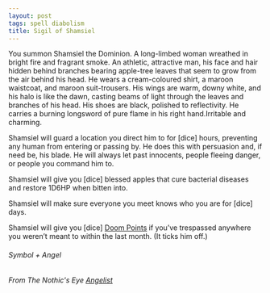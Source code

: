 ```yaml
---
layout: post
tags: spell diabolism
title: Sigil of Shamsiel
---
```


You summon Shamsiel the Dominion. A long-limbed woman wreathed in bright fire and fragrant smoke. An athletic, attractive man, his face and hair hidden behind branches bearing apple-tree leaves that seem to grow from the air behind his head. He wears a cream-coloured shirt, a maroon waistcoat, and maroon suit-trousers. His wings are warm, downy white, and his halo is like the dawn, casting beams of light through the leaves and branches of his head. His shoes are black, polished to reflectivity. He carries a burning longsword of pure flame in his right hand.Irritable and charming. 

Shamsiel will guard a location you direct him to for [dice] hours, preventing any human from entering or passing by. He does this with persuasion and, if need be, his blade. He will always let past innocents, people fleeing danger, or people you command him to.

Shamsiel will give you [dice] blessed apples that cure bacterial diseases and restore 1D6HP when bitten into. 

Shamsiel will make sure everyone you meet knows who you are for [dice] days. 

Shamsiel will give you [dice] [Doom Points](/list/spell-catastrophe) if you’ve trespassed anywhere you weren’t meant to within the last month. (It ticks him off.) 

###### Symbol + Angel
###### From The Nothic's Eye [Angelist](https://nothicseye.blogspot.com/2023/06/who-does-not-understand-class.html)
